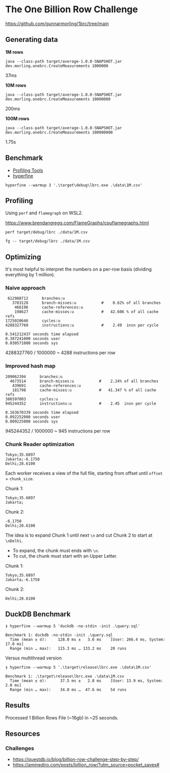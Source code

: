 # The One Billion Row Challenge

https://github.com/gunnarmorling/1brc/tree/main

## Generating data


**1M rows**

```
java --class-path target/average-1.0.0-SNAPSHOT.jar dev.morling.onebrc.CreateMeasurements 1000000
```

37ms

**10M rows**

```
java --class-path target/average-1.0.0-SNAPSHOT.jar dev.morling.onebrc.CreateMeasurements 10000000
```

200ms

**100M rows**
```
java --class-path target/average-1.0.0-SNAPSHOT.jar dev.morling.onebrc.CreateMeasurements 100000000
```

1.75s


## Benchmark

- [Profiling Tools](https://github.com/rust-unofficial/awesome-rust?tab=readme-ov-file#profiling)
- [hyperfine](https://github.com/sharkdp/hyperfine)

```
hyperfine --warmup 3 '.\target\debug\lbrc.exe .\data\1M.csv'
```

## Profiling

Using `perf` and `flamegraph` on WSL2.

https://www.brendangregg.com/FlameGraphs/cpuflamegraphs.html

```
perf target/debug/lbrc ./data/1M.csv
```


```
fg -- target/debug/lbrc ./data/1M.csv
```

## Optimizing

It's most helpful to interpret the numbers on a per-row basis (dividing everything by 1 million).

### Naive approach

```
 612988712      branches:u
   3783128      branch-misses:u           #    0.62% of all branches
    466196      cache-references:u
    198627      cache-misses:u            #   42.606 % of all cache refs
1725020646      cycles:u
4288327760      instructions:u            #    2.49  insn per cycle

0.541212437 seconds time elapsed
0.387241000 seconds user
0.030571000 seconds sys
```

4288327760 / 1000000
~ 4288 instructions per row

### Improved hash map


```
209062394      branches:u
  4673514      branch-misses:u           #    2.24% of all branches
   439691      cache-references:u
   181798      cache-misses:u            #   41.347 % of all cache refs
386597003      cycles:u
945244352      instructions:u            #    2.45  insn per cycle

0.163670339 seconds time elapsed
0.092252000 seconds user
0.009225000 seconds sys
```

945244352 / 1000000
~ 945 instructions per row


### Chunk Reader optimization

```
Tokyo;35.6897
Jakarta;-6.1750
Delhi;28.6100
```

Each worker receives a view of the full file, starting from offset until `offset` + `chunk_size`.

Chunk 1:
```
Tokyo;35.6897
Jakarta;
```

Chunk 2:
```
-6.1750
Delhi;28.6100
```

The idea is to expand Chunk 1 until next `\n` and cut Chunk 2 to start at `\nDelhi`.
- To expand, the chunk must ends with `\n`.
- To cut, the chunk must start with an Upper Letter.

Chunk 1:
```
Tokyo;35.6897
Jakarta;-6.1750
```

Chunk 2:
```
Delhi;28.6100
```


## DuckDB Benchmark

```
❯ hyperfine --warmup 5 'duckdb -no-stdin -init .\query.sql'

Benchmark 1: duckdb -no-stdin -init .\query.sql
  Time (mean ± σ):     128.0 ms ±   3.6 ms    [User: 266.4 ms, System: 17.0 ms]
  Range (min … max):   115.3 ms … 133.2 ms    20 runs
```

Versus multithread version

```
❯ hyperfine --warmup 5 '.\target\release\lbrc.exe .\data\1M.csv'

Benchmark 1: .\target\release\lbrc.exe .\data\1M.csv
  Time (mean ± σ):      37.5 ms ±   2.8 ms    [User: 13.9 ms, System: 2.0 ms]
  Range (min … max):    34.0 ms …  47.6 ms    54 runs
```

## Results

Processed 1 Billion Rows File (~16gb) in ~25 seconds.


## Resources

### Challenges 

- https://questdb.io/blog/billion-row-challenge-step-by-step/
- https://aminediro.com/posts/billion_row/?utm_source=pocket_saves#

